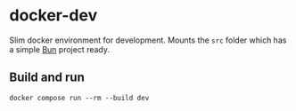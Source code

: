 # docker-dev

Slim docker environment for development. Mounts the `src` folder which has a simple [Bun](https://bun.sh) project ready.

## Build and run

```shell
docker compose run --rm --build dev
```
